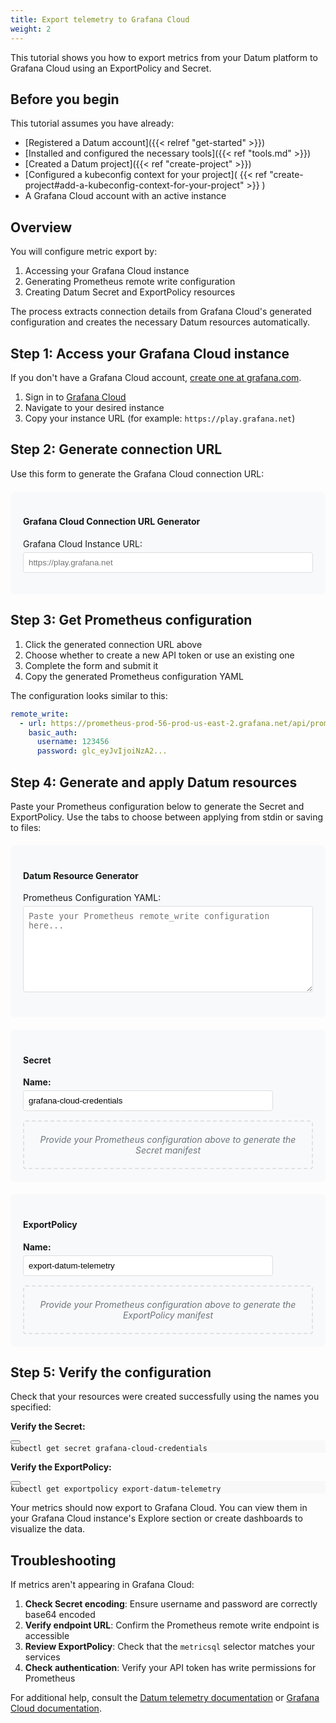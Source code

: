 ```yaml
---
title: Export telemetry to Grafana Cloud
weight: 2
---
```


This tutorial shows you how to export metrics from your Datum platform to
Grafana Cloud using an ExportPolicy and Secret.

## Before you begin

This tutorial assumes you have already:

- [Registered a Datum account]({{< relref "get-started" >}})
- [Installed and configured the necessary tools]({{< ref "tools.md" >}})
- [Created a Datum project]({{< ref "create-project" >}})
- [Configured a kubeconfig context for your project]( {{< ref
    "create-project#add-a-kubeconfig-context-for-your-project" >}} )
- A Grafana Cloud account with an active instance

## Overview

You will configure metric export by:

1. Accessing your Grafana Cloud instance
2. Generating Prometheus remote write configuration
3. Creating Datum Secret and ExportPolicy resources

The process extracts connection details from Grafana Cloud's generated
configuration and creates the necessary Datum resources automatically.

<!-- markdownlint-disable no-inline-html no-reversed-links line-length -->

## Step 1: Access your Grafana Cloud instance

If you don't have a Grafana Cloud account,
<a href="https://grafana.com/" target="_blank">create one at grafana.com</a>.

1. Sign in to <a href="https://grafana.com/auth/sign-up/" target="_blank">Grafana Cloud</a>
2. Navigate to your desired instance
3. Copy your instance URL (for example: `https://play.grafana.net`)

## Step 2: Generate connection URL

Use this form to generate the Grafana Cloud connection URL:

<div style="background: #f8f9fa; padding: 20px; border-radius: 8px; margin: 20px 0;">
  <h4>Grafana Cloud Connection URL Generator</h4>
  <form id="urlGenerator">
    <div style="margin-bottom: 10px;">
      <label for="instanceUrl" style="display: block; margin-bottom: 5px;">Grafana Cloud Instance URL:</label>
      <input type="url" id="instanceUrl" placeholder="https://play.grafana.net" style="width: 100%; padding: 8px; border: 1px solid #ddd; border-radius: 4px;">
    </div>
  </form>
  <div id="connectionUrl" style="margin-top: 15px; display: none;">
    <p><strong>Connection URL (for Step 3):</strong></p>
    <p><a id="generatedUrl" href="#" target="_blank" style="word-break: break-all; font-family: monospace;"></a></p>
  </div>
</div>

<script>

function generateConnectionUrl() {
  let instanceUrl = document.getElementById('instanceUrl').value;

  if (!instanceUrl.trim()) {
    document.getElementById('connectionUrl').style.display = 'none';
    return;
  }

  // Add https:// if no scheme is provided
  if (!instanceUrl.match(/^https?:\/\//)) {
    instanceUrl = 'https://' + instanceUrl;
  }

  try {
    const url = new URL(instanceUrl);
    const connectionUrl = `${url.origin}/connections/add-new-connection/hmInstancePromId?remoteWrite=direct`;

    document.getElementById('generatedUrl').href = connectionUrl;
    document.getElementById('generatedUrl').textContent = connectionUrl;
    document.getElementById('connectionUrl').style.display = 'block';
  } catch (error) {
    document.getElementById('connectionUrl').style.display = 'none';
  }
}

document.addEventListener('DOMContentLoaded', function() {
  const instanceUrlInput = document.getElementById('instanceUrl');
  instanceUrlInput.addEventListener('input', generateConnectionUrl);
});
</script>

## Step 3: Get Prometheus configuration

1. Click the generated connection URL above
2. Choose whether to create a new API token or use an existing one
3. Complete the form and submit it
4. Copy the generated Prometheus configuration YAML

The configuration looks similar to this:

```yaml
remote_write:
  - url: https://prometheus-prod-56-prod-us-east-2.grafana.net/api/prom/push
    basic_auth:
      username: 123456
      password: glc_eyJvIjoiNzA2...
```

## Step 4: Generate and apply Datum resources

Paste your Prometheus configuration below to generate the Secret and
ExportPolicy. Use the tabs to choose between applying from stdin or saving to
files:

<div markdown="0">

<div style="background: #f8f9fa; padding: 20px; border-radius: 8px; margin: 20px 0;">
  <h4>Datum Resource Generator</h4>
  <form id="resourceGenerator">
    <div style="margin-bottom: 20px;">
      <label for="prometheusConfig" style="display: block; margin-bottom: 5px;">Prometheus Configuration YAML:</label>
      <textarea id="prometheusConfig" rows="8" placeholder="Paste your Prometheus remote_write configuration here..." style="width: 100%; padding: 8px; border: 1px solid #ddd; border-radius: 4px; font-family: monospace;"></textarea>
    </div>
  </form>

  <div id="configWarning" style="margin-top: 15px; padding: 12px; background: #fff3cd; border: 1px solid #ffeaa7; border-radius: 4px; color: #856404; display: none;">
    <strong>⚠️ Configuration Error:</strong> <span id="warningMessage"></span>
  </div>
</div>

  <div id="generatedResources" style="margin-top: 20px;">
    <div style="background: #f8f9fa; padding: 20px; border-radius: 8px; margin-bottom: 20px;">
      <h4>Secret</h4>
      <div style="margin-bottom: 15px;">
        <label for="secretName" style="display: block; margin-bottom: 5px; font-weight: bold;">Name:</label>
        <input type="text" id="secretName" value="grafana-cloud-credentials" style="width: 400px; padding: 8px; border: 1px solid #ddd; border-radius: 4px;">
      </div>
      <div id="secretPlaceholder" style="padding: 20px; text-align: center; color: #6c757d; background: #f8f9fa; border: 2px dashed #dee2e6; border-radius: 4px;">
        <p style="margin: 0; font-style: italic;">Provide your Prometheus configuration above to generate the Secret manifest</p>
      </div>
      <div id="secretSection" style="display: none;">
        <ul class="nav nav-tabs" id="tabs-4" role="tablist">
          <li class="nav-item" role="presentation">
            <button class="nav-link active" id="secret-tabs-04-00-tab" data-bs-toggle="tab" data-bs-target="#secret-tabs-04-00" role="tab" data-td-tp-persist="apply from stdin" aria-controls="secret-tabs-04-00" aria-selected="true">
              Apply from stdin
            </button>
          </li><li class="nav-item" role="presentation">
            <button class="nav-link" id="secret-tabs-04-01-tab" data-bs-toggle="tab" data-bs-target="#secret-tabs-04-01" role="tab" data-td-tp-persist="apply from file" aria-controls="secret-tabs-04-01" aria-selected="false" tabindex="-1">
              Apply from file
            </button>
          </li>
        </ul>
        <div class="tab-content" id="tabs-4-content">
          <div class="tab-body tab-pane fade" id="secret-tabs-04-00" role="tabpanel" aria-labelled-by="secret-tabs-04-00-tab" tabindex="4" aria-labelledby="secret-tabs-04-00-tab">
            <div class="highlight">
              <pre tabindex="0" style="background-color:#f8f8f8;-moz-tab-size:4;-o-tab-size:4;tab-size:4;"><code class="language-yaml" data-lang="yaml" id="secretStdinOutput"></code></pre>
            </div>
          </div>
          <div class="tab-body tab-pane fade active show" id="secret-tabs-04-01" role="tabpanel" aria-labelled-by="secret-tabs-04-01-tab" tabindex="4" aria-labelledby="tabs-04-01-tab">
            <p>Save and apply the following resource to your project:</p>
            <div class="highlight">
              <pre tabindex="0" style="background-color:#f8f8f8;-moz-tab-size:4;-o-tab-size:4;tab-size:4;"><code class="language-yaml" data-lang="yaml" id="secretFileOutput"></code></pre>
            </div>
          </div>
        </div>
      </div>
    </div>
    <div style="background: #f8f9fa; padding: 20px; border-radius: 8px; margin-bottom: 20px;">
      <h4>ExportPolicy</h4>
      <div style="margin-bottom: 15px;">
        <label for="exportPolicyName" style="display: block; margin-bottom: 5px; font-weight: bold;">Name:</label>
        <input type="text" id="exportPolicyName" value="export-datum-telemetry" style="width: 400px; padding: 8px; border: 1px solid #ddd; border-radius: 4px;">
      </div>
      <div id="exportPolicyPlaceholder" style="padding: 20px; text-align: center; color: #6c757d; background: #f8f9fa; border: 2px dashed #dee2e6; border-radius: 4px;">
        <p style="margin: 0; font-style: italic;">Provide your Prometheus configuration above to generate the ExportPolicy manifest</p>
      </div>
      <div id="exportPolicySection" style="display: none;">
        <ul class="nav nav-tabs" id="tabs-4" role="tablist">
          <li class="nav-item" role="presentation">
            <button class="nav-link active" id="exportPolicy-tabs-04-00-tab" data-bs-toggle="tab" data-bs-target="#exportPolicy-tabs-04-00" role="tab" data-td-tp-persist="apply from stdin" aria-controls="exportPolicy-tabs-04-00" aria-selected="true">
              Apply from stdin
            </button>
          </li><li class="nav-item" role="presentation">
            <button class="nav-link" id="exportPolicy-tabs-04-01-tab" data-bs-toggle="tab" data-bs-target="#exportPolicy-tabs-04-01" role="tab" data-td-tp-persist="apply from file" aria-controls="exportPolicy-tabs-04-01" aria-selected="false" tabindex="-1">
              Apply from file
            </button>
          </li>
        </ul>
        <div class="tab-content" id="tabs-4-content">
          <div class="tab-body tab-pane fade" id="exportPolicy-tabs-04-00" role="tabpanel" aria-labelled-by="exportPolicy-tabs-04-00-tab" tabindex="4" aria-labelledby="exportPolicy-tabs-04-00-tab">
            <div class="highlight">
              <pre tabindex="0" style="background-color:#f8f8f8;-moz-tab-size:4;-o-tab-size:4;tab-size:4;"><code class="language-yaml" data-lang="yaml" id="exportPolicyStdinOutput"></code></pre>
            </div>
          </div>
          <div class="tab-body tab-pane fade active show" id="exportPolicy-tabs-04-01" role="tabpanel" aria-labelled-by="exportPolicy-tabs-04-01-tab" tabindex="4" aria-labelledby="tabs-04-01-tab">
            <p>Save and apply the following resource to your project:</p>
            <div class="highlight">
              <pre tabindex="0" style="background-color:#f8f8f8;-moz-tab-size:4;-o-tab-size:4;tab-size:4;"><code class="language-yaml" data-lang="yaml" id="exportPolicyFileOutput"></code></pre>
            </div>
          </div>
        </div>
      </div>
    </div>
  </div>

<script>

function generateResources() {
  const configText = document.getElementById('prometheusConfig').value;
  const secretName = document.getElementById('secretName').value;
  const exportPolicyName = document.getElementById('exportPolicyName').value;
  const warningDiv = document.getElementById('configWarning');
  const warningMessage = document.getElementById('warningMessage');

  // Hide warning initially
  warningDiv.style.display = 'none';

  if (!configText.trim()) {
    document.getElementById('secretSection').style.display = 'none';
    document.getElementById('exportPolicySection').style.display = 'none';
    document.getElementById('secretPlaceholder').style.display = 'block';
    document.getElementById('exportPolicyPlaceholder').style.display = 'block';
    return;
  }

  if (!secretName.trim() || !exportPolicyName.trim()) {
    warningMessage.textContent = 'Please provide names for both Secret and ExportPolicy resources.';
    warningDiv.style.display = 'block';
    return;
  }

  try {
    // Parse the YAML configuration
    const lines = configText.split('\n');
    let url = '';
    let username = '';
    let password = '';
    let inBasicAuth = false;

    for (let i = 0; i < lines.length; i++) {
      const line = lines[i].trim();

      if (line.startsWith('- url:') || line.startsWith('url:')) {
        url = line.split('url:')[1].trim();
        // Remove quotes if present
        url = url.replace(/^["']|["']$/g, '');
      } else if (line.startsWith('basic_auth:')) {
        inBasicAuth = true;
      } else if (inBasicAuth && line.startsWith('username:')) {
        username = line.split('username:')[1].trim();
        username = username.replace(/^["']|["']$/g, '');
      } else if (inBasicAuth && line.startsWith('password:')) {
        password = line.split('password:')[1].trim();
        password = password.replace(/^["']|["']$/g, '');
      } else if (line.startsWith('scrape_configs:') || line.startsWith('global:')) {
        inBasicAuth = false;
      }
    }

    if (!url || !username || !password) {
      let missingFields = [];
      if (!url) missingFields.push('remote_write URL');
      if (!username) missingFields.push('username');
      if (!password) missingFields.push('password');

      warningMessage.textContent = `Could not find required fields in configuration: ${missingFields.join(', ')}. Please ensure your Prometheus config includes a remote_write section with basic_auth credentials.`;
      warningDiv.style.display = 'block';
      document.getElementById('secretSection').style.display = 'none';
      document.getElementById('exportPolicySection').style.display = 'none';
      document.getElementById('secretPlaceholder').style.display = 'block';
      document.getElementById('exportPolicyPlaceholder').style.display = 'block';
      return;
    }

    // Encode credentials for Secret
    const encodedUsername = btoa(username);
    const encodedPassword = btoa(password);

    // Generate Secret YAML
    const secretYaml = `apiVersion: v1
kind: Secret
metadata:
  name: ${secretName}
type: kubernetes.io/basic-auth
data:
  username: ${encodedUsername}
  password: ${encodedPassword}`;

    // Generate ExportPolicy YAML
    const exportPolicyYaml = `apiVersion: telemetry.miloapis.com/v1alpha1
kind: ExportPolicy
metadata:
  name: ${exportPolicyName}
spec:
  sources:
    - name: datum-metrics
      metrics:
        # Export all project telemetry
        metricsql: '{}'
  sinks:
    - name: grafana-cloud-metrics
      sources:
        - datum-metrics
      target:
        prometheusRemoteWrite:
          endpoint: "${url}"
          authentication:
            basicAuth:
              secretRef:
                name: "${secretName}"`;

    // Display results

    const secretOutput = document.getElementById('secretOutput');
    const exportPolicyOutput = document.getElementById('exportPolicyOutput');

    // Update tabpane content
    const secretStdinOutput = document.getElementById('secretStdinOutput');
    const secretFileOutput = document.getElementById('secretFileOutput');
    const exportPolicyStdinOutput = document.getElementById('exportPolicyStdinOutput');
    const exportPolicyFileOutput = document.getElementById('exportPolicyFileOutput');
    const secretSection = document.getElementById('secretSection');
    const exportPolicySection = document.getElementById('exportPolicySection');

    if (secretStdinOutput && secretFileOutput && exportPolicyStdinOutput && exportPolicyFileOutput) {
      // Generate stdin commands
      const secretStdinCommand = `cat <<EOF | kubectl apply --server-side -f -\n${secretYaml}\nEOF`;
      const exportPolicyStdinCommand = `cat <<EOF | kubectl apply --server-side -f -\n${exportPolicyYaml}\nEOF`;

      // Update all outputs
      secretStdinOutput.textContent = secretStdinCommand;
      secretFileOutput.textContent = secretYaml;
      exportPolicyStdinOutput.textContent = exportPolicyStdinCommand;
      exportPolicyFileOutput.textContent = exportPolicyYaml;

      // Show the sections and hide placeholders
      secretSection.style.display = 'block';
      exportPolicySection.style.display = 'block';
      document.getElementById('secretPlaceholder').style.display = 'none';
      document.getElementById('exportPolicyPlaceholder').style.display = 'none';

      // Update verification commands
      updateVerifyCommands();
    } else {
      console.error('Could not find required tabpane elements');
    }

  } catch (error) {
    warningMessage.textContent = `Error parsing configuration: ${error.message}. Please ensure you have pasted valid Prometheus YAML configuration.`;
    warningDiv.style.display = 'block';
    document.getElementById('secretSection').style.display = 'none';
    document.getElementById('exportPolicySection').style.display = 'none';
    document.getElementById('secretPlaceholder').style.display = 'block';
    document.getElementById('exportPolicyPlaceholder').style.display = 'block';
  }
}

function updateVerifyCommands() {
  const secretName = document.getElementById('secretName').value;
  const exportPolicyName = document.getElementById('exportPolicyName').value;

  const secretVerifyCommand = document.getElementById('secretVerifyCommand');
  const exportPolicyVerifyCommand = document.getElementById('exportPolicyVerifyCommand');

  if (secretVerifyCommand) {
    secretVerifyCommand.textContent = `kubectl get secret ${secretName}`;
  }

  if (exportPolicyVerifyCommand) {
    exportPolicyVerifyCommand.textContent = `kubectl get exportpolicy ${exportPolicyName}`;
  }
}

document.addEventListener('DOMContentLoaded', function() {
  const configInput = document.getElementById('prometheusConfig');
  const secretNameInput = document.getElementById('secretName');
  const exportPolicyNameInput = document.getElementById('exportPolicyName');

  configInput.addEventListener('input', generateResources);
  secretNameInput.addEventListener('input', function() {
    generateResources();
    updateVerifyCommands();
  });
  exportPolicyNameInput.addEventListener('input', function() {
    generateResources();
    updateVerifyCommands();
  });

  // Initialize verify commands on page load
  updateVerifyCommands();
});
</script>

## Step 5: Verify the configuration

Check that your resources were created successfully using the names you specified:

**Verify the Secret:**

<div class="highlight"><pre tabindex="0" style="background-color:#f8f8f8;-moz-tab-size:4;-o-tab-size:4;tab-size:4;"><div class="click-to-copy"><button type="button" data-bs-toggle="tooltip" data-bs-placement="top" data-bs-container="body" class="fas fa-copy btn btn-sm td-click-to-copy" aria-label="Copy to clipboard" data-bs-original-title="Copy to clipboard"></button></div><code class="language-shell" data-lang="shell"><span style="display:flex;"><span id="secretVerifyCommand">kubectl get secret grafana-cloud-credentials
</span></span></code></pre></div>

**Verify the ExportPolicy:**

<div class="highlight"><pre tabindex="0" style="background-color:#f8f8f8;-moz-tab-size:4;-o-tab-size:4;tab-size:4;"><div class="click-to-copy"><button type="button" data-bs-toggle="tooltip" data-bs-placement="top" data-bs-container="body" class="fas fa-copy btn btn-sm td-click-to-copy" aria-label="Copy to clipboard" data-bs-original-title="Copy to clipboard"></button></div><code class="language-shell" data-lang="shell"><span style="display:flex;"><span id="exportPolicyVerifyCommand">kubectl get exportpolicy export-datum-telemetry
</span></span></code></pre></div>

Your metrics should now export to Grafana Cloud. You can view them in your
Grafana Cloud instance's Explore section or create dashboards to visualize the
data.

## Troubleshooting

If metrics aren't appearing in Grafana Cloud:

1. **Check Secret encoding**: Ensure username and password are correctly base64
   encoded
2. **Verify endpoint URL**: Confirm the Prometheus remote write endpoint is
   accessible
3. **Review ExportPolicy**: Check that the `metricsql` selector matches your
   services
4. **Check authentication**: Verify your API token has write permissions for
   Prometheus

For additional help, consult the [Datum telemetry
documentation](/docs/api/telemetry/) or [Grafana Cloud
documentation](https://grafana.com/docs/grafana-cloud/).
